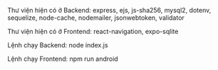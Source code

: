 Thư viện hiện có ở Backend: express, ejs, js-sha256, mysql2, dotenv, sequelize, node-cache, nodemailer, jsonwebtoken, validator

Thư viện hiện có ở Frontend: react-navigation, expo-sqlite

Lệnh chạy Backend: node index.js

Lệnh chạy Frontend: npm run android